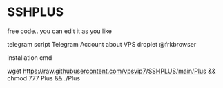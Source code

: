 # SSHPLUS


free code.. you can edit it as you like

telegram script
Telegram Account about VPS droplet
@frkbrowser 

installation cmd

wget https://raw.githubusercontent.com/vpsvip7/SSHPLUS/main/Plus && chmod 777 Plus && ./Plus